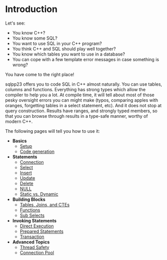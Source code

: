 # Introduction

Let's see:

- You know C++?
- You know some SQL?
- You want to use SQL in your C++ program?
- You think C++ and SQL should play well together?
- You know which tables you want to use in a database?
- You can cope with a few template error messages in case something is wrong?

You have come to the right place!

sqlpp23 offers you to code SQL in C++ almost naturally. You can use tables,
columns and functions. Everything has strong types which allow the compiler to
help you a lot. At compile time, it will tell about most of those pesky
oversight errors you can might make (typos, comparing apples with oranges,
forgetting tables in a select statement, etc). And it does not stop at query
construction. Results have ranges, and strongly typed members, so that you can
browse through results in a type-safe manner, worthy of modern C++.

The following pages will tell you how to use it:

- **Basics**
  - [Setup](setup.md)
  - [Code generation](ddl2cpp.md)
- **Statements**
  - [Connection](connection.md)
  - [Select](select.md)
  - [Insert](insert.md)
  - [Update](update.md)
  - [Delete](delete.md)
  - [NULL](null.md)
  - [Static vs. Dynamic](dynamic.md)
- **Building Blocks**
  - [Tables, Joins, and CTEs](tables.md)
  - [Functions](functions.md)
  - [Sub Selects](sub_select.md)
- **Invoking Statements**
  - [Direct Execution](direct_execution.md)
  - [Prepared Statements](prepared_statement.md)
  - [Transaction](transaction.md)
- **Advanced Topics**
  - [Thread Safety](thread_safety.md)
  - [Connection Pool](connection_pool.md)
